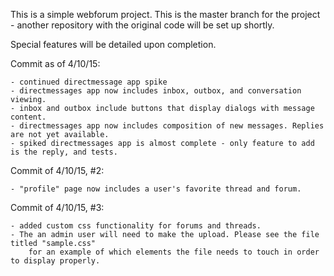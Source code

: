 
This is a simple webforum project. This is the master branch for the project -
another repository with the original code will be set up shortly.

Special features will be detailed upon completion.

Commit as of 4/10/15:

    - continued directmessage app spike
    - directmessages app now includes inbox, outbox, and conversation viewing.
    - inbox and outbox include buttons that display dialogs with message content.
    - directmessages app now includes composition of new messages. Replies are not yet available.
    - spiked directmessages app is almost complete - only feature to add is the reply, and tests.
            
Commit of 4/10/15, #2:

    - "profile" page now includes a user's favorite thread and forum.

Commit of 4/10/15, #3:

    - added custom css functionality for forums and threads.
    - The an admin user will need to make the upload. Please see the file titled "sample.css"
        for an example of which elements the file needs to touch in order to display properly.